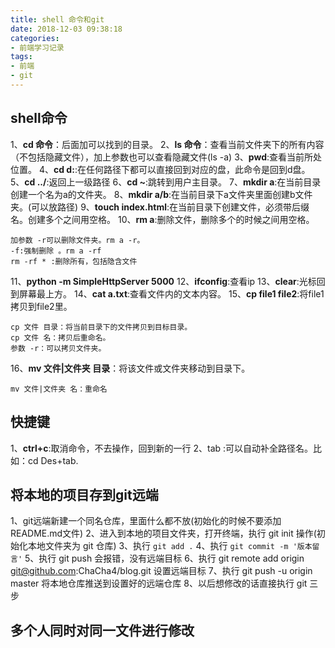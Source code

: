 ```yaml
---
title: shell 命令和git
date: 2018-12-03 09:38:18
categories:
- 前端学习记录
tags:
- 前端
- git
---
```


## shell命令
1、**cd 命令**：后面加可以找到的目录。
2、**ls 命令**：查看当前文件夹下的所有内容（不包括隐藏文件），加上参数也可以查看隐藏文件(ls -a)
3、**pwd**:查看当前所处位置。
4、**cd d:**:在任何路径下都可以直接回到对应的盘，此命令是回到d盘。
5、**cd ../**:返回上一级路径
6、**cd ~**:跳转到用户主目录。
7、**mkdir a**:在当前目录创建一个名为a的文件夹。
8、**mkdir a/b**:在当前目录下a文件夹里面创建b文件夹。(可以放路径)
9、**touch index.html**:在当前目录下创建文件，必须带后缀名。创建多个之间用空格。
10、**rm a**:删除文件，删除多个的时候之间用空格。
    
    加参数 -r可以删除文件夹。rm a -r。
    -f:强制删除 。rm a -rf
    rm -rf * :删除所有，包括隐含文件
11、**python -m SimpleHttpServer 5000**
12、**ifconfig**:查看ip
13、**clear**:光标回到屏幕最上方。
14、**cat a.txt**:查看文件内的文本内容。
15、**cp file1 file2**:将file1拷贝到file2里。
    
    cp 文件 目录：将当前目录下的文件拷贝到目标目录。
    cp 文件 名：拷贝后重命名。
    参数 -r：可以拷贝文件夹。
16、**mv 文件|文件夹 目录**：将该文件或文件夹移动到目录下。

    mv 文件|文件夹 名：重命名
## 快捷键
1、**ctrl+c**:取消命令，不去操作，回到新的一行
2、tab :可以自动补全路径名。比如：cd Des+tab.

## 将本地的项目存到git远端

1、git远端新建一个同名仓库，里面什么都不放(初始化的时候不要添加README.md文件)
2、进入到本地的项目文件夹，打开终端，执行 git init 操作(初始化本地文件夹为 git 仓库)
3、执行 `git add .`
4、执行 `git commit -m '版本留言'`
5、执行 git push 会报错，没有远端目标
6、执行 git remote add origin git@github.com:ChaCha4/blog.git 设置远端目标
7、执行 git push -u origin master 将本地仓库推送到设置好的远端仓库
8、以后想修改的话直接执行 git 三步

## 多个人同时对同一文件进行修改

